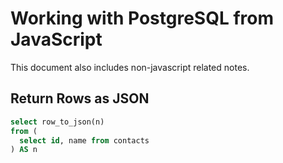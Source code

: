 # Working with PostgreSQL from JavaScript

This document also includes non-javascript related notes.

## Return Rows as JSON

```sql
select row_to_json(n)
from (
  select id, name from contacts
) AS n
```
